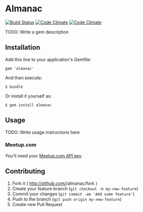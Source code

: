 # Almanac

[![Build Status](https://travis-ci.org/Aupajo/sinatra-gcal.svg)](https://travis-ci.org/Aupajo/sinatra-gcal)
[![Code Climate](https://codeclimate.com/github/Aupajo/sinatra-gcal.png)](https://codeclimate.com/github/Aupajo/sinatra-gcal)
[![Code Climate](https://codeclimate.com/github/Aupajo/sinatra-gcal/coverage.png)](https://codeclimate.com/github/Aupajo/sinatra-gcal)

TODO: Write a gem description

## Installation

Add this line to your application's Gemfile:

    gem 'almanac'

And then execute:

    $ bundle

Or install it yourself as:

    $ gem install almanac

## Usage

TODO: Write usage instructions here

### Meetup.com

You'll need your [Meetup.com API key](https://secure.meetup.com/meetup_api/key).

## Contributing

1. Fork it ( http://github.com/<my-github-username>/almanac/fork )
2. Create your feature branch (`git checkout -b my-new-feature`)
3. Commit your changes (`git commit -am 'Add some feature'`)
4. Push to the branch (`git push origin my-new-feature`)
5. Create new Pull Request
